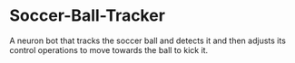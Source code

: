 # Soccer-Ball-Tracker
A neuron bot that tracks the soccer ball and detects it  and then adjusts its control operations to move towards the ball to kick it.
